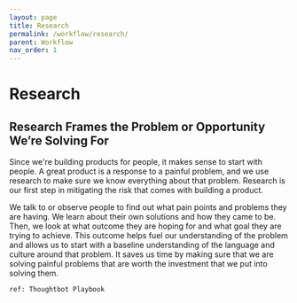 ```yaml
---
layout: page
title: Research
permalink: /workflow/research/
parent: Workflow
nav_order: 1
---
```


# Research

## Research Frames the Problem or Opportunity We’re Solving For

Since we're building products for people, it makes sense to start with people. A great product is a response to a painful problem, and we use research to make sure we know everything about that problem. Research is our first step in mitigating the risk that comes with building a product.

We talk to or observe people to find out what pain points and problems they are having. We learn about their own solutions and how they came to be. Then, we look at what outcome they are hoping for and what goal they are trying to achieve. This outcome helps fuel our understanding of the problem and allows us to start with a baseline understanding of the language and culture around that problem. It saves us time by making sure that we are solving painful problems that are worth the investment that we put into solving them.

`ref: Thoughtbot Playbook`

